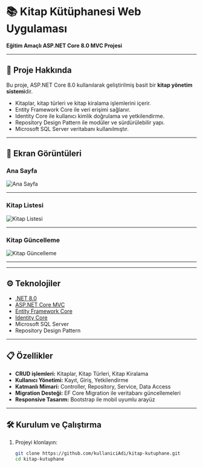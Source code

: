 # 📚 Kitap Kütüphanesi Web Uygulaması

**Eğitim Amaçlı ASP.NET Core 8.0 MVC Projesi**

---

## 🚀 Proje Hakkında

Bu proje, ASP.NET Core 8.0 kullanılarak geliştirilmiş basit bir **kitap yönetim sistemi**dir.  
- Kitaplar, kitap türleri ve kitap kiralama işlemlerini içerir.  
- Entity Framework Core ile veri erişimi sağlanır.  
- Identity Core ile kullanıcı kimlik doğrulama ve yetkilendirme.  
- Repository Design Pattern ile modüler ve sürdürülebilir yapı.  
- Microsoft SQL Server veritabanı kullanılmıştır.

---


## 📸 Ekran Görüntüleri

### Ana Sayfa
![Ana Sayfa](https://github.com/user-attachments/assets/75541bfb-5fd6-44f5-920c-6a40bf35d5d7)

---

### Kitap Listesi
![Kitap Listesi](https://github.com/user-attachments/assets/4a2ff3cb-bf37-47f8-bea4-044733f99188)

---

### Kitap Güncelleme
![Kitap Güncelleme](https://github.com/user-attachments/assets/ea4b4967-b3c2-43ba-ab1a-0b40eb5f5367)

---


---

## ⚙️ Teknolojiler

- [.NET 8.0](https://dotnet.microsoft.com/en-us/download/dotnet/8.0)  
- [ASP.NET Core MVC](https://learn.microsoft.com/en-us/aspnet/core/mvc/overview)  
- [Entity Framework Core](https://learn.microsoft.com/en-us/ef/core/)  
- [Identity Core](https://learn.microsoft.com/en-us/aspnet/core/security/authentication/identity)  
- Microsoft SQL Server  
- Repository Design Pattern  

---

## 📋 Özellikler

- **CRUD işlemleri:** Kitaplar, Kitap Türleri, Kitap Kiralama  
- **Kullanıcı Yönetimi:** Kayıt, Giriş, Yetkilendirme  
- **Katmanlı Mimari:** Controller, Repository, Service, Data Access  
- **Migration Desteği:** EF Core Migration ile veritabanı güncellemeleri  
- **Responsive Tasarım:** Bootstrap ile mobil uyumlu arayüz  

---

## 🛠️ Kurulum ve Çalıştırma

1. Projeyi klonlayın:

   ```bash
   git clone https://github.com/kullaniciAdi/kitap-kutuphane.git
   cd kitap-kutuphane
